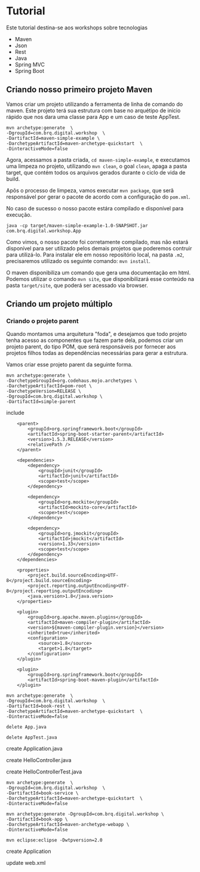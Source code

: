 # Tutorial 

Este tutorial destina-se aos workshops sobre tecnologias

* Maven
* Json
* Rest
* Java
* Spring MVC
* Spring Boot

## Criando nosso primeiro projeto Maven

Vamos criar um projeto utilizando a ferramenta de linha de comando do maven. Este projeto terá sua estrutura com base no arquétipo de inicio rápido que nos dara uma classe para App e um caso de teste AppTest.

```
mvn archetype:generate  \
-DgroupId=com.brq.digital.workshop  \
-DartifactId=maven-simple-example \
-DarchetypeArtifactId=maven-archetype-quickstart  \
-DinteractiveMode=false
```

Agora, acessamos a pasta criada, `cd maven-simple-example`, e executamos uma limpeza no projeto, utilizando `mvn clean`, o goal `clean`, apaga a pasta target, que contém todos os arquivos gerados durante o ciclo de vida de build.

Apõs o processo de limpeza, vamos executar `mvn package`, que serã responsável por gerar o pacote de acordo com a configuração do `pom.xml`.

No caso de sucesso o nosso pacote estára compilado e disponível para execução.

```
java -cp target/maven-simple-example-1.0-SNAPSHOT.jar com.brq.digital.workshop.App
```

Como vimos, o nosso pacote foi corretamente compilado, mas não estará disponível para ser utilizado pelos demais projetos que poderemos contruir para utilizá-lo. Para instalar ele em nosso repositório local, na pasta `.m2`, precisaremos utilizado os seguinte comando: `mvn install`.

O maven disponibiliza um comando que gera uma documentação em html. Podemos utilizar o comando `mvn site`, que disponibilizará esse conteúdo na pasta `target/site`, que poderá ser acessado via browser.

## Criando um projeto múltiplo


### Criando o projeto parent

Quando montamos uma arquitetura "foda", e desejamos que todo projeto tenha acesso as componentes que fazem parte dela, podemos criar um projeto parent, do tipo POM, que será responsáveis por fornecer aos projetos filhos todas as dependências necessárias para gerar a estrutura.

Vamos criar esse projeto parent da seguinte forma.

```
mvn archetype:generate \
-DarchetypeGroupId=org.codehaus.mojo.archetypes \
-DarchetypeArtifactId=pom-root \
-DarchetypeVersion=RELEASE \
-DgroupId=com.brq.digital.workshop \
-DartifactId=simple-parent
```

include

```
	<parent>
		<groupId>org.springframework.boot</groupId>
		<artifactId>spring-boot-starter-parent</artifactId>
		<version>1.5.3.RELEASE</version>
		<relativePath />
	</parent>
```


```
    <dependencies>
		<dependency>
			<groupId>junit</groupId>
			<artifactId>junit</artifactId>
			<scope>test</scope>
		</dependency>

		<dependency>
			<groupId>org.mockito</groupId>
			<artifactId>mockito-core</artifactId>
			<scope>test</scope>
		</dependency>

		<dependency>
			<groupId>org.jmockit</groupId>
			<artifactId>jmockit</artifactId>
			<version>1.33</version>
			<scope>test</scope>
		</dependency>
	</dependencies>
```		

```
	<properties>
		<project.build.sourceEncoding>UTF-8</project.build.sourceEncoding>
		<project.reporting.outputEncoding>UTF-8</project.reporting.outputEncoding>
		<java.version>1.8</java.version>
	</properties>
```

```
	<plugin>
		<groupId>org.apache.maven.plugins</groupId>
		<artifactId>maven-compiler-plugin</artifactId>
		<version>${maven-compiler-plugin.version}</version>
		<inherited>true</inherited>
		<configuration>
			<source>1.8</source>
			<target>1.8</target>
		</configuration>
	</plugin>
```

```
	<plugin>
		<groupId>org.springframework.boot</groupId>
		<artifactId>spring-boot-maven-plugin</artifactId>
	</plugin>
```

```
mvn archetype:generate  \
-DgroupId=com.brq.digital.workshop  \
-DartifactId=book-rest \
-DarchetypeArtifactId=maven-archetype-quickstart  \
-DinteractiveMode=false 
```

`delete App.java`

`delete AppTest.java`

create Application.java

create HelloController.java

create HelloControllerTest.java

```
mvn archetype:generate  \
-DgroupId=com.brq.digital.workshop  \
-DartifactId=book-service \
-DarchetypeArtifactId=maven-archetype-quickstart  \
-DinteractiveMode=false 
```

```
mvn archetype:generate -DgroupId=com.brq.digital.workshop \
-DartifactId=book-app \
-DarchetypeArtifactId=maven-archetype-webapp \
-DinteractiveMode=false
```

`mvn eclipse:eclipse -Dwtpversion=2.0`

create Application

update web.xml

